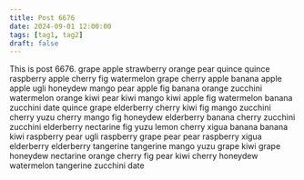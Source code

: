```yaml
---
title: Post 6676
date: 2024-09-01 12:00:00
tags: [tag1, tag2]
draft: false
---
```

This is post 6676.
grape
apple
strawberry
orange
pear
quince
quince
raspberry
apple
cherry
fig
watermelon
grape
cherry
apple
banana
apple
apple
ugli
honeydew
mango
pear
apple
fig
banana
orange
zucchini
watermelon
orange
kiwi
pear
kiwi
mango
kiwi
apple
fig
watermelon
banana
zucchini
date
quince
grape
elderberry
cherry
kiwi
fig
mango
zucchini
cherry
yuzu
cherry
mango
fig
honeydew
elderberry
banana
cherry
zucchini
zucchini
elderberry
nectarine
fig
yuzu
lemon
cherry
xigua
banana
banana
kiwi
raspberry
pear
ugli
raspberry
grape
pear
pear
raspberry
xigua
elderberry
elderberry
tangerine
tangerine
mango
yuzu
grape
kiwi
grape
honeydew
nectarine
orange
cherry
fig
pear
kiwi
cherry
honeydew
watermelon
tangerine
zucchini
date
